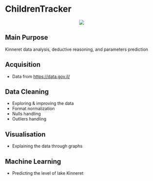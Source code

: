 # ChildrenTracker
<p align="center">
  <img src="https://www.kinorot.com/wp-content/uploads/2016/12/kinneret-680x350.jpg">
</p>

## Main Purpose
Kinneret data analysis, deductive reasoning, and parameters prediction

## Acquisition
* Data from https://data.gov.il/

## Data Cleaning
* Exploring & improving the data
* Format normalization
* Nulls handling
* Outliers handling


## Visualisation
* Explaining the data through graphs

## Machine Learning
* Predicting the level of lake Kinneret


